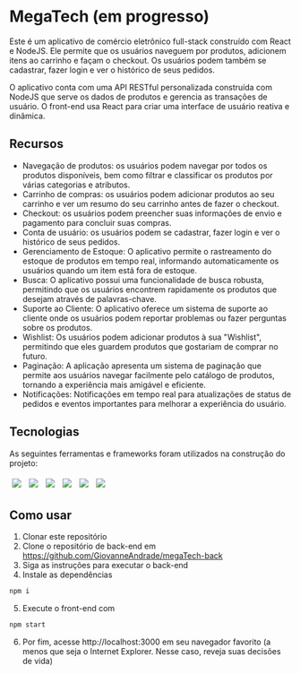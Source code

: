 # MegaTech (em progresso)
Este é um aplicativo de comércio eletrônico full-stack construído com React e NodeJS. Ele permite que os usuários naveguem por produtos, adicionem itens ao carrinho e façam o checkout. Os usuários podem também se cadastrar, fazer login e ver o histórico de seus pedidos.

O aplicativo conta com uma API RESTful personalizada construída com NodeJS que serve os dados de produtos e gerencia as transações de usuário. O front-end usa React para criar uma interface de usuário reativa e dinâmica.


## Recursos

- Navegação de produtos: os usuários podem navegar por todos os produtos disponíveis, bem como filtrar e classificar os produtos por várias categorias e atributos.
 - Carrinho de compras: os usuários podem adicionar produtos ao seu carrinho e ver um resumo do seu carrinho antes de fazer o checkout.
 - Checkout: os usuários podem preencher suas informações de envio e pagamento para concluir suas compras.
 - Conta de usuário: os usuários podem se cadastrar, fazer login e ver o histórico de seus pedidos.
 - Gerenciamento de Estoque: O aplicativo permite o rastreamento do estoque de produtos em tempo real, informando automaticamente os usuários quando um item está fora de estoque.
 - Busca: O aplicativo possui uma funcionalidade de busca robusta, permitindo que os usuários encontrem rapidamente os produtos que desejam através de palavras-chave.
 - Suporte ao Cliente: O aplicativo oferece um sistema de suporte ao cliente onde os usuários podem reportar problemas ou fazer perguntas sobre os produtos.
 - Wishlist: Os usuários podem adicionar produtos à sua "Wishlist", permitindo que eles guardem produtos que gostariam de comprar no futuro.
- Paginação: A aplicação apresenta um sistema de paginação que permite aos usuários navegar facilmente pelo catálogo de produtos, tornando a experiência mais amigável e eficiente.
- Notificações: Notificações em tempo real para atualizações de status de pedidos e eventos importantes para melhorar a experiência do usuário.
## Tecnologias

As seguintes ferramentas e frameworks foram utilizados na construção do projeto:<br>

<p>
  <img style='margin: 5px;' src='https://img.shields.io/badge/styled-components%20-%2320232a.svg?&style=for-the-badge&color=b8679e&logo=styled-components&logoColor=%3a3a3a'>
  <img style='margin: 5px;' src='https://img.shields.io/badge/axios%20-%2320232a.svg?&style=for-the-badge&color=informational'>
  <img style='margin: 5px;' src="https://img.shields.io/badge/react-app%20-%2320232a.svg?&style=for-the-badge&color=60ddf9&logo=react&logoColor=%2361DAFB"/>
  <img style='margin: 5px;' src="https://img.shields.io/badge/react_route%20-%2320232a.svg?&style=for-the-badge&logo=react&logoColor=%2361DAFB"/>
  <img style='margin: 5px;' src='https://img.shields.io/badge/react-icons%20-%2320232a.svg?&style=for-the-badge&color=f28dc7&logo=react-icons&logoColor=%2361DAFB'>
  <img style='margin: 5px;' src="https://img.shields.io/badge/Material--UI-%2320232a.svg?style=for-the-badge&color=0081CB&logo=material-ui&logoColor=white" />

</p>

## Como usar

1. Clonar este repositório
2. Clone o repositório de back-end em https://github.com/GiovanneAndrade/megaTech-back
3. Siga as instruções para executar o back-end
4. Instale as dependências

```bash
npm i
```

5. Execute o front-end com

```bash
npm start
```


6. Por fim, acesse http://localhost:3000 em seu navegador favorito (a menos que seja o Internet Explorer. Nesse caso, reveja suas decisões de vida)

